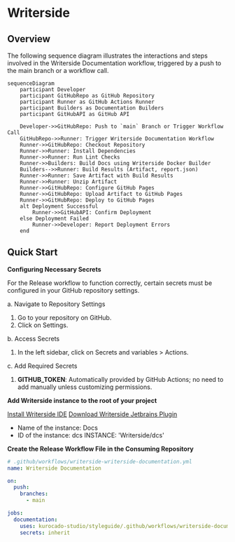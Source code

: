 # Writerside

## Overview

The following sequence diagram illustrates the interactions and steps involved in the Writerside
Documentation workflow, triggered by a push to the main branch or a workflow call.

```mermaid
sequenceDiagram
    participant Developer
    participant GitHubRepo as GitHub Repository
    participant Runner as GitHub Actions Runner
    participant Builders as Documentation Builders
    participant GitHubAPI as GitHub API

    Developer->>GitHubRepo: Push to `main` Branch or Trigger Workflow Call
    GitHubRepo->>Runner: Trigger Writerside Documentation Workflow
    Runner->>GitHubRepo: Checkout Repository
    Runner->>Runner: Install Dependencies
    Runner->>Runner: Run Lint Checks
    Runner->>Builders: Build Docs using Writerside Docker Builder
    Builders-->>Runner: Build Results (Artifact, report.json)
    Runner->>Runner: Save Artifact with Build Results
    Runner->>Runner: Unzip Artifact
    Runner->>GitHubRepo: Configure GitHub Pages
    Runner->>GitHubRepo: Upload Artifact to GitHub Pages
    Runner->>GitHubRepo: Deploy to GitHub Pages
    alt Deployment Successful
        Runner->>GitHubAPI: Confirm Deployment
    else Deployment Failed
        Runner->>Developer: Report Deployment Errors
    end
```

## Quick Start

**Configuring Necessary Secrets**

For the Release workflow to function correctly, certain secrets must be configured in your GitHub
repository settings.

a. Navigate to Repository Settings

1. Go to your repository on GitHub.
2. Click on Settings.

b. Access Secrets

1. In the left sidebar, click on Secrets and variables > Actions.

c. Add Required Secrets

1. **GITHUB_TOKEN**: Automatically provided by GitHub Actions; no need to add manually unless
   customizing permissions.

**Add Writerside instance to the root of your project**

[Install Writerside IDE](https://www.jetbrains.com/writerside/)
[Download Writerside Jetbrains Plugin](https://plugins.jetbrains.com/plugin/20158-writerside)

- Name of the instance: Docs
- ID of the instance: dcs INSTANCE: 'Writerside/dcs'

**Create the Release Workflow File in the Consuming Repository**

```yaml
# .github/workflows/writerside-writerside-documentation.yml
name: Writerside Documentation

on:
  push:
    branches:
      - main

jobs:
  documentation:
    uses: kurocado-studio/styleguide/.github/workflows/writerside-documentation@main
    secrets: inherit
```
